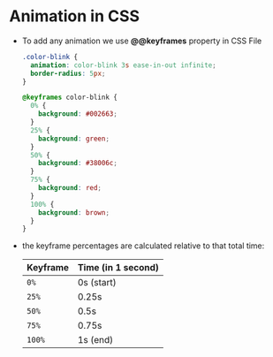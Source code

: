 # **Animation in CSS**

- To add any animation we use **@@keyframes** property in CSS File

  ```css
  .color-blink {
    animation: color-blink 3s ease-in-out infinite;
    border-radius: 5px;
  }

  @keyframes color-blink {
    0% {
      background: #002663;
    }
    25% {
      background: green;
    }
    50% {
      background: #38006c;
    }
    75% {
      background: red;
    }
    100% {
      background: brown;
    }
  }
  ```

- the keyframe percentages are calculated relative to that total time:

  | Keyframe | Time (in 1 second) |
  | -------- | ------------------ |
  | `0%`     | 0s (start)         |
  | `25%`    | 0.25s              |
  | `50%`    | 0.5s               |
  | `75%`    | 0.75s              |
  | `100%`   | 1s (end)           |
